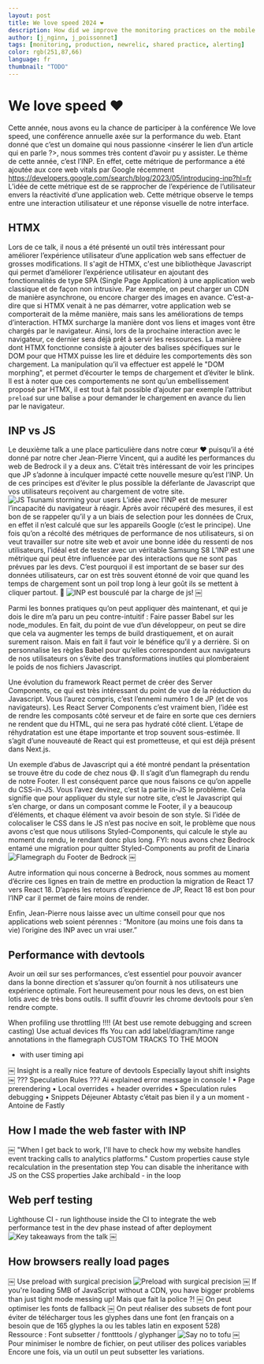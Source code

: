 ```yaml
---
layout: post
title: We love speed 2024 ❤️
description: How did we improve the monitoring practices on the mobile service? Let's find out.
author: [j_nginn, j_poissonnet]
tags: [monitoring, production, newrelic, shared practice, alerting]
color: rgb(251,87,66)
language: fr
thumbnail: "TODO"
---
```


# We love speed ❤️

Cette année, nous avons eu la chance de participer à la conférence We love speed, une conférence annuelle axée sur la performance du web.
Etant donné que c’est un domaine qui nous passionne <insérer le lien d’un article qui en parle ?>, nous sommes très content d’avoir pu y assister.
Le thème de cette année, c’est l’INP. En effet, cette métrique de performance a été ajoutée aux core web vitals par Google récemment https://developers.google.com/search/blog/2023/05/introducing-inp?hl=fr 
L’idée de cette métrique est de se rapprocher de l’expérience de l’utilisateur envers la réactivité d’une application web. Cette métrique observe le temps entre une interaction utilisateur et une réponse visuelle de notre interface.

## HTMX

Lors de ce talk, il nous a été présenté un outil très intéressant pour améliorer l’expérience utilisateur d’une application web sans effectuer de grosses modifications.
Il s'agit de HTMX, c'est une bibliothèque Javascript qui permet d’améliorer l’expérience utilisateur en ajoutant des fonctionnalités de type SPA (Single Page Application) à une application web classique et de façon non intrusive.
Par exemple, on peut charger un CDN de manière asynchrone, ou encore charger des images en avance.
C’est-a-dire que si HTMX venait à ne pas démarrer, votre application web se comporterait de la même manière, mais sans les améliorations de temps d’interaction.
HTMX surcharge la manière dont vos liens et images vont être chargés par le navigateur. 
Ainsi, lors de la prochaine interaction avec le navigateur, ce dernier sera déjà prêt à servir les ressources.
La manière dont HTMX fonctionne consiste à ajouter des balises spécifiques sur le DOM pour que HTMX puisse les lire et déduire les comportements dès son chargement.
La manipulation qu’il va effectuer est appelé le "DOM morphing", et permet d’écourter le temps de chargement et d’éviter le blink.
Il est à noter que ces comportements ne sont qu’un embellissement proposé par HTMX, il est tout à fait possible d’ajouter par exemple l’attribut `preload` sur une balise `a` pour demander le chargement en avance du lien par le navigateur.


## INP vs JS

Le deuxième talk a une place particulière dans notre cœur ❤️ puisqu’il a été donné par notre cher Jean-Pierre Vincent, qui a audité les performances du web de Bedrock il y a deux ans. C’était très intéressant de voir les principes que JP s’adonne à inculquer impacté cette nouvelle mesure qu’est l’INP. Un de ces principes est d’éviter le plus possible la déferlante de Javascript que vos utilisateurs reçoivent au chargement de votre site.
![JS Tsunami storming your users](/images/posts/2024-10-29-we-love-speed-2024/js_tsunami.jpeg)
L’idée avec l’INP est de mesurer l’incapacité du navigateur à réagir. Après avoir récupéré des mesures, il est bon de se rappeler qu’il y a un biais de selection pour les données de Crux, en effet il n’est calculé que sur les appareils Google (c’est le principe). Une fois qu’on a récolté des métriques de performance de nos utilisateurs, si on veut travailler sur notre site web et avoir une bonne idée du ressenti de nos utilisateurs, l’idéal est de tester avec un véritable Samsung S8
L’INP est une métrique qui peut être influencée par des interactions que ne sont pas prévues par les devs. C’est pourquoi il est important de se baser sur des données utilisateurs, car on est très souvent étonné de voir que quand les temps de chargement sont un poil trop long à leur goût ils se mettent à cliquer partout. 🤷
![INP est bousculé par la charge de js!](/images/posts/2024-10-29-we-love-speed-2024/inp_charge.jpeg)
￼

Parmi les bonnes pratiques qu’on peut appliquer dès maintenant, et qui je dois le dire m’a paru un peu contre-intuitif : Faire passer Babel sur les node_modules.
En fait, du point de vue d’un développeur, on peut se dire que cela va augmenter les temps de build drastiquement, et on aurait surement raison. Mais en fait il faut voir le bénéfice qu’il y a derrière. Si on personnalise les règles Babel pour qu’elles correspondent aux navigateurs de nos utilisateurs on s’évite des transformations inutiles qui plomberaient le poids de nos fichiers Javascript.

Une évolution du framework React permet de créer des Server Components, ce qui est très intéressant du point de vue de la réduction du Javascript. Vous l’aurez compris, c’est l’ennemi numéro 1 de JP (et de vos navigateurs). Les React Server Components c’est vraiment bien, l’idée est de rendre les composants côté serveur et de faire en sorte que ces derniers ne rendent que du HTML, qui ne sera pas hydraté côté client. L’étape de réhydratation est une étape importante et trop souvent sous-estimée. Il s’agit d’une nouveauté de React qui est prometteuse, et qui est déjà présent dans Next.js.

Un exemple d’abus de Javascript qui a été montré pendant la présentation se trouve être du code de chez nous 😅. Il s’agit d’un flamegraph du rendu de notre Footer. Il est conséquent parce que nous faisons ce qu’on appelle du CSS-in-JS. Vous l’avez devinez, c’est la partie in-JS le problème. Cela signifie que pour appliquer du style sur notre site, c’est le Javascript qui s’en charge, or dans un composant comme le Footer, il y a beaucoup d’éléments, et chaque élément va avoir besoin de son style. Si l’idée de colocaliser le CSS dans le JS n’est pas nocive en soit, le problème que nous avons c’est que nous utilisons Styled-Components, qui calcule le style au moment du rendu, le rendant donc plus long. 
FYI: nous avons chez Bedrock entamé une migration pour quitter Styled-Components au profit de Linaria  
![Flamegraph du Footer de Bedrock](/images/posts/2024-10-29-we-love-speed-2024/flamgraph.jpeg)
￼

Autre information qui nous concerne à Bedrock, nous sommes au moment d’écrire ces lignes en train de mettre en production la migration de React 17 vers React 18. D’après les retours d’expérience de JP, React 18 est bon pour l’INP car il permet de faire moins de render.

Enfin, Jean-Pierre nous laisse avec un ultime conseil pour que nos applications web soient pérennes : “Monitore (au moins une fois dans ta vie) l’origine des INP avec un vrai user.”


## Performance with devtools

Avoir un œil sur ses performances, c’est essentiel pour pouvoir avancer dans la bonne direction et s’assurer qu’on fournit à nos utilisateurs une expérience optimale. Fort heureusement pour nous les devs, on est bien lotis avec de très bons outils. Il suffit d’ouvrir les chrome devtools pour s’en rendre compte.

When profiling use throttling !!!! (At best use remote debugging and screen casting)
Use actual devices ffs
You can add label/diagram/time range annotations in the flamegraph
CUSTOM TRACKS TO THE MOON
- with user timing api

￼
Insight is a really nice feature of devtools
Especially layout shift insights
￼
??? Speculation Rules ???
Ai explained error message in console !
• Page prerendering
• Local overrides + header overrides
• Speculation rules debugging
• Snippets
Déjeuner
Abtasty c’était pas bien il y a un moment - Antoine de Fastly

## How I made the web faster with INP
￼
"When I get back to work, I'll have to check how my website handles event tracking calls to analytics platforms."
Custom properties cause style recalculation in the presentation step
You can disable the inheritance with JS on the CSS properties
Jake archibald - in the loop

## Web perf testing
Lighthouse CI - run lighthouse inside the CI to integrate the web performance test in the dev phase instead of after deployment
![Key takeaways from the talk](/images/posts/2024-10-29-we-love-speed-2024/Key%20Takeaways.jpeg)
￼
## How browsers really load pages
￼
Use preload with surgical precision
![Preload with surgical precision](/images/posts/2024-10-29-we-love-speed-2024/preload_surgical.jpeg)
￼
If you're loading 5MB of JavaScript without a CDN, you have bigger problems than just tight mode messing up!
Mais que fait la police ?!
￼
On peut optimiser les fonts de fallback
￼
On peut réaliser des subsets de font pour éviter de télécharger tous les glyphes dans une font (en français on a besoin que de 165 glyphes la ou les tables latin en exposent 528)
Ressource : Font subsetter / fontttools / glyphanger
![Say no to tofu](/images/posts/2024-10-29-we-love-speed-2024/tofu.jpeg)
￼
Pour minimiser le nombre de fichier, on peut utiliser des polices variables
Encore une fois, via un outil un peut subsetter les variations.
